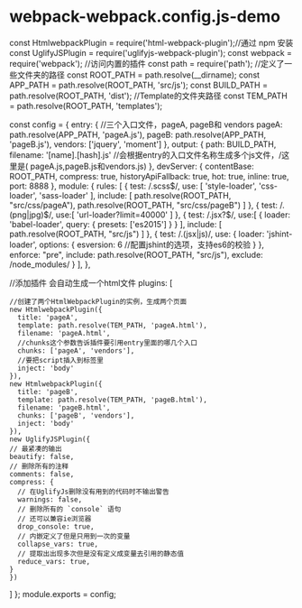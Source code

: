 # webpack-webpack.config.js-demo


const HtmlwebpackPlugin = require('html-webpack-plugin');//通过 npm 安装
const UglifyJSPlugin = require('uglifyjs-webpack-plugin');
const webpack = require('webpack'); //访问内置的插件
const path = require('path');
//定义了一些文件夹的路径
const ROOT_PATH = path.resolve(__dirname);
const APP_PATH = path.resolve(ROOT_PATH, 'src/js');
const BUILD_PATH = path.resolve(ROOT_PATH, 'dist');
//Template的文件夹路径
const TEM_PATH = path.resolve(ROOT_PATH, 'templates');

const config = {
  entry: {
    //三个入口文件，pageA, pageB和 vendors
    pageA: path.resolve(APP_PATH, 'pageA.js'),
    pageB: path.resolve(APP_PATH, 'pageB.js'),
    vendors: ['jquery', 'moment']
  },
  output: {
    path: BUILD_PATH,
    filename: '[name].[hash].js'    //会根据entry的入口文件名称生成多个js文件，/这里是( pageA.js,pageB.js和vendors.js)
  },
  devServer: {
    contentBase: ROOT_PATH,
    compress: true,
    historyApiFallback: true,
    hot: true,
    inline: true,
    port: 8888
  },
  module: {
    rules: [
      {
        test: /\.scss$/,
        use: [
          'style-loader',
          'css-loader',
          'sass-loader'
        ],
        include: [
           path.resolve(ROOT_PATH, "src/css/pageA"),
           path.resolve(ROOT_PATH, "src/css/pageB")
        ]
      },
      {
        test: /\.(png|jpg)$/,
        use:[
          'url-loader?limit=40000'
        ]
      },
      {
        test: /\.jsx?$/,
        use:[
          {
            loader: 'babel-loader',
            query: {
              presets: ['es2015']
            }
          }
        ],
        include: [
           path.resolve(ROOT_PATH, "src/js")
        ]
      },
      {
        test: /\.(jsx|js)/,
        use:
          {
            loader: 'jshint-loader',
            options: {
              esversion: 6  //配置jshint的选项，支持es6的校验
            }
          },
        enforce: "pre",
        include: path.resolve(ROOT_PATH, "src/js"),
        exclude: /node_modules/
      }
    ],
  },
  
  //添加插件 会自动生成一个html文件
  plugins: [

    //创建了两个HtmlWebpackPlugin的实例，生成两个页面
    new HtmlwebpackPlugin({
      title: 'pageA',
      template: path.resolve(TEM_PATH, 'pageA.html'),
      filename: 'pageA.html',
      //chunks这个参数告诉插件要引用entry里面的哪几个入口
      chunks: ['pageA', 'vendors'],
      //要把script插入到标签里
      inject: 'body'
    }),
    new HtmlwebpackPlugin({
      title: 'pageB',
      template: path.resolve(TEM_PATH, 'pageB.html'),
      filename: 'pageB.html',
      chunks: ['pageB', 'vendors'],
      inject: 'body'
    }),
    new UglifyJSPlugin({
    // 最紧凑的输出
    beautify: false,
    // 删除所有的注释
    comments: false,
    compress: {
      // 在UglifyJs删除没有用到的代码时不输出警告  
      warnings: false,
      // 删除所有的 `console` 语句
      // 还可以兼容ie浏览器
      drop_console: true,
      // 内嵌定义了但是只用到一次的变量
      collapse_vars: true,
      // 提取出出现多次但是没有定义成变量去引用的静态值
      reduce_vars: true,
    }
    })
  ]
};
module.exports = config;
